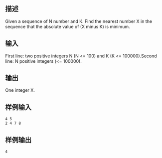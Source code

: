 ## 描述


Given a sequence of N number and K. Find the nearest number X in the sequence that the absolute value of (X minus K) is minimum.

## 输入


First line: two positive integers N (N <= 100) and K (K <= 100000).Second line: N positive integers (<= 100000).

## 输出


One integer X.

## 样例输入


```
4 5
2 4 7 8
```


## 样例输出


```
4
```


